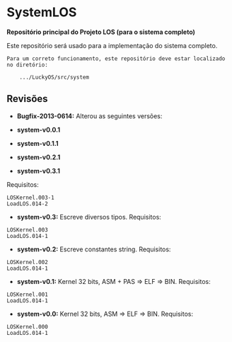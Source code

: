 # SystemLOS #
**Repositório principal do Projeto LOS (para o sistema completo)**

Este repositório será usado para a implementação do sistema completo.

```
Para um correto funcionamento, este repositório deve estar localizado no diretório:

	.../LuckyOS/src/system
```

## Revisões ##

* **Bugfix-2013-0614:** Alterou as seguintes versões:

 * **system-v0.0.1**
 * **system-v0.1.1**
 * **system-v0.2.1**
 * **system-v0.3.1**

Requisitos:

```
LOSKernel.003-1
LoadLOS.014-2
```

* **system-v0.3:** Escreve diversos tipos.
Requisitos:

```
LOSKernel.003
LoadLOS.014-1
```

* **system-v0.2:** Escreve constantes string.
Requisitos:

```
LOSKernel.002
LoadLOS.014-1
```

* **system-v0.1:** Kernel 32 bits, ASM + PAS => ELF => BIN.
Requisitos:

```
LOSKernel.001
LoadLOS.014-1
```

* **system-v0.0:** Kernel 32 bits, ASM => ELF => BIN.
Requisitos:

```
LOSKernel.000
LoadLOS.014-1
```
